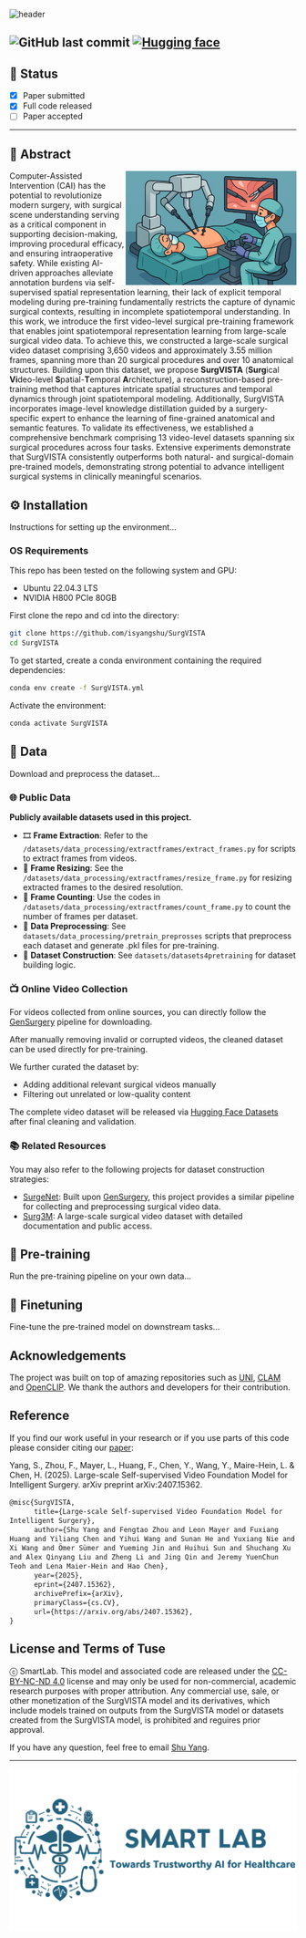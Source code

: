 <!-- # SurgVISTA
## Large-scale Self-supervised Video Foundation Model
for Intelligent Surgery -->
![header](https://capsule-render.vercel.app/api?type=waving&height=160&color=gradient&text=SurgVISTA:&section=header&fontAlign=15&fontSize=42&textBg=false&descAlignY=45&fontAlignY=20&descSize=23&desc=Large-scale%20Self-supervised%20Video%20Foundation%20Model%20for%20Intelligent%20Surgery&descAlign=52)
<!-- [![Arxiv Page](https://img.shields.io/badge/Arxiv-2407.15362-red?style=flat-square)](https://arxiv.org/abs/2407.15362) -->
![GitHub last commit](https://img.shields.io/github/last-commit/Innse/mSTAR?style=flat-square)
[![Hugging face](https://img.shields.io/badge/%F0%9F%A4%97%20%20-SurgVISTA-yellow)](https://huggingface.co/syangcw/SurgVISTA)
--- 

## 🔧 Status

- [x] Paper submitted
- [x] Full code released
- [ ] Paper accepted
---

## 🔬 Abstract
<img src="assets/IntelligentSurgery.png" width="300px" align="right"/>

Computer-Assisted Intervention (CAI) has the potential to revolutionize modern surgery, with surgical scene understanding serving as a critical component in supporting decision-making, improving procedural efficacy, and ensuring intraoperative safety.
While existing AI-driven approaches alleviate annotation burdens via self-supervised spatial representation learning, their lack of explicit temporal modeling during pre-training fundamentally restricts the capture of dynamic surgical contexts, resulting in incomplete spatiotemporal understanding. In this work, we introduce the first video-level surgical pre-training framework
that enables joint spatiotemporal representation learning from large-scale surgical video data. To achieve this, we constructed a large-scale surgical video dataset comprising 3,650 videos and approximately 3.55 million frames, spanning more than 20 surgical procedures and over 10 anatomical structures. Building upon this dataset, we propose **SurgVISTA** (**Surg**ical
**Vi**deo-level **S**patial-**T**emporal **A**rchitecture), a reconstruction-based pre-training method that captures intricate spatial structures
and temporal dynamics through joint spatiotemporal modeling. Additionally, SurgVISTA incorporates image-level knowledge distillation guided by a surgery-specific expert to enhance the learning of fine-grained anatomical and semantic features. To
validate its effectiveness, we established a comprehensive benchmark comprising 13 video-level datasets spanning six surgical procedures across four tasks. Extensive experiments demonstrate that SurgVISTA consistently outperforms both natural- and surgical-domain pre-trained models, demonstrating strong potential to advance intelligent surgical systems in clinically meaningful scenarios.

## ⚙️ Installation
Instructions for setting up the environment...
### OS Requirements
This repo has been tested on the following system and GPU:
- Ubuntu 22.04.3 LTS
- NVIDIA H800 PCIe 80GB


First clone the repo and cd into the directory:

```bash
git clone https://github.com/isyangshu/SurgVISTA
cd SurgVISTA
```

To get started, create a conda environment containing the required dependencies:

```bash
conda env create -f SurgVISTA.yml
```
Activate the environment:
```bash
conda activate SurgVISTA
```

## 📂 Data
Download and preprocess the dataset...

### 🌐 Public Data

**Publicly available datasets used in this project.**

- 🎞️ **Frame Extraction**: Refer to the `/datasets/data_processing/extractframes/extract_frames.py` for scripts to extract frames from videos.
- 📐 **Frame Resizing**: See the `/datasets/data_processing/extractframes/resize_frame.py` for resizing extracted frames to the desired resolution.
- 🔢 **Frame Counting**: Use the codes in `/datasets/data_processing/extractframes/count_frame.py` to count the number of frames per dataset.
- 📂 **Data Preprocessing**: See `datasets/data_processing/pretrain_preprosses` scripts that preprocess each dataset and generate .pkl files for pre-training.
- 📂 **Dataset Construction**: See `datasets/datasets4pretraining` for dataset building logic.

### 📺 Online Video Collection

For videos collected from online sources, you can directly follow the [GenSurgery](https://github.com/SamuelSchmidgall/GSViT) pipeline for downloading.

After manually removing invalid or corrupted videos, the cleaned dataset can be used directly for pre-training.

We further curated the dataset by:
- Adding additional relevant surgical videos manually
- Filtering out unrelated or low-quality content

The complete video dataset will be released via [Hugging Face Datasets](https://huggingface.co/datasets/syangcw/SurgVISTADATA) after final cleaning and validation.

### 📚 Related Resources

You may also refer to the following projects for dataset construction strategies:

- [SurgeNet](https://github.com/TimJaspers0801/SurgeNet): Built upon [GenSurgery](https://github.com/SamuelSchmidgall/GSViT), this project provides a similar pipeline for collecting and preprocessing surgical video data.
- [Surg3M](https://github.com/visurg-ai/surg-3m): A large-scale surgical video dataset with detailed documentation and public access.

## 🧠 Pre-training
Run the pre-training pipeline on your own data...

## 🎯 Finetuning
Fine-tune the pre-trained model on downstream tasks...


## Acknowledgements
The project was built on top of amazing repositories such as [UNI](https://github.com/mahmoodlab/UNIn), [CLAM](https://github.com/mahmoodlab/CLAM) and [OpenCLIP](https://github.com/mlfoundations/open_clip). We thank the authors and developers for their contribution. 


## Reference
If you find our work useful in your research or if you use parts of this code please consider citing our [paper](https://arxiv.org/abs/2407.15362):

Yang, S., Zhou, F., Mayer, L., Huang, F., Chen, Y., Wang, Y., Maire-Hein, L. & Chen, H. (2025). Large-scale Self-supervised Video Foundation Model for Intelligent Surgery. arXiv preprint arXiv:2407.15362.

```
@misc{SurgVISTA,
      title={Large-scale Self-supervised Video Foundation Model for Intelligent Surgery}, 
      author={Shu Yang and Fengtao Zhou and Leon Mayer and Fuxiang Huang and Yiliang Chen and Yihui Wang and Sunan He and Yuxiang Nie and Xi Wang and Ömer Sümer and Yueming Jin and Huihui Sun and Shuchang Xu and Alex Qinyang Liu and Zheng Li and Jing Qin and Jeremy YuenChun Teoh and Lena Maier-Hein and Hao Chen},
      year={2025},
      eprint={2407.15362},
      archivePrefix={arXiv},
      primaryClass={cs.CV},
      url={https://arxiv.org/abs/2407.15362}, 
}
```

## License and Terms of Tuse

ⓒ SmartLab. This model and associated code are released under the [CC-BY-NC-ND 4.0]((https://creativecommons.org/licenses/by-nc-nd/4.0/deed.en)) license and may only be used for non-commercial, academic research purposes with proper attribution. Any commercial use, sale, or other monetization of the SurgVISTA model and its derivatives, which include models trained on outputs from the SurgVISTA model or datasets created from the SurgVISTA model, is prohibited and reguires prior approval.


If you have any question, feel free to email [Shu Yang](syangcw@connect.ust.hk).

----
<img src=assets/logo.png> 